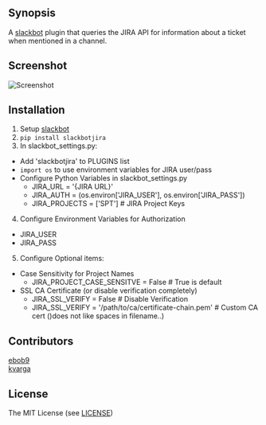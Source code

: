 ## Synopsis

A [slackbot](https://github.com/lins05/slackbot) plugin that queries the JIRA API for information about a ticket when mentioned in a channel.

## Screenshot

![Screenshot](https://i.imgur.com/IxqWuFv.png)

## Installation

1. Setup [slackbot](https://github.com/lins05/slackbot)
2. `pip install slackbotjira`
3. In slackbot_settings.py:
  * Add 'slackbotjira' to PLUGINS list
  * `import os` to use environment variables for JIRA user/pass
  * Configure Python Variables in slackbot_settings.py
    * JIRA_URL = '{JIRA URL}'
    * JIRA_AUTH = (os.environ['JIRA_USER'], os.environ['JIRA_PASS'])
    * JIRA_PROJECTS = ['SPT']  # JIRA Project Keys
4. Configure Environment Variables for Authorization
  * JIRA_USER
  * JIRA_PASS
5. Configure Optional items:
  * Case Sensitivity for Project Names
    * JIRA_PROJECT_CASE_SENSITVE = False  # True is default
  * SSL CA Certificate (or disable verification completely)
    * JIRA_SSL_VERIFY = False  # Disable Verification
    * JIRA_SSL_VERIFY = '/path/to/ca/certificate-chain.pem'  # Custom CA cert ()does not like spaces in filename..)
 
## Contributors

[ebob9](https://github.com/ebob9)<br>
[kvarga](https://github.com/kvarga)

## License

The MIT License (see [LICENSE](LICENSE))
